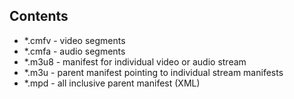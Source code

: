 ## Contents
* *.cmfv - video segments
* *.cmfa - audio segments
* *.m3u8 - manifest for individual video or audio stream
* *.m3u - parent manifest pointing to individual stream manifests
* *.mpd - all inclusive parent manifest (XML)